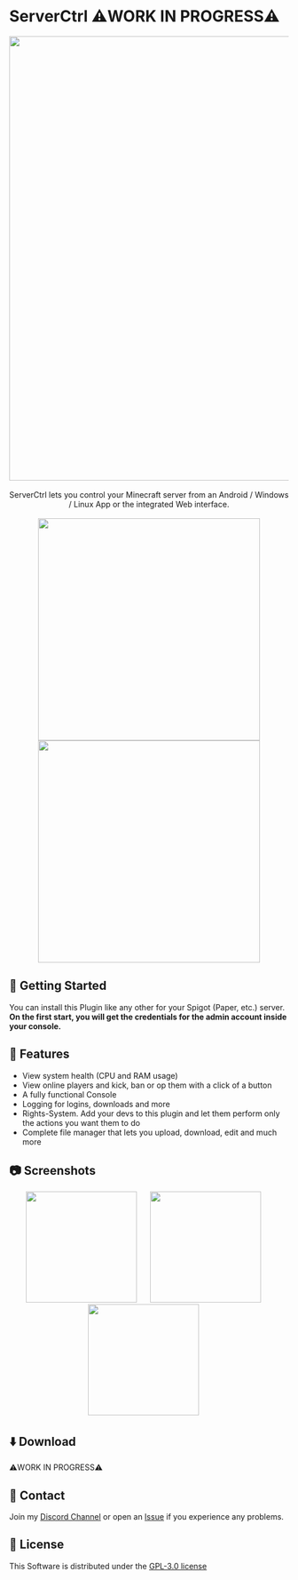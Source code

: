 # ServerCtrl ⚠️WORK IN PROGRESS⚠️

<p align="center">
  <picture><img src="https://raw.githubusercontent.com/blitzdose/ServerCtrl/master/images/name.png", width=800></picture>
  <br>
  <br>
  ServerCtrl lets you control your Minecraft server from an Android / Windows / Linux App or the integrated Web interface.
  <br>
  <br>
  <a href="https://discord.gg/SewjCwVpaa" target="_blank"><img src="https://raw.githubusercontent.com/blitzdose/ServerCtrl/master/images/discord.png", width=400></a>
  <br>
  <a href="https://www.spigotmc.org/resources/minecraft-server-remote.72231/" target="_blank"><img src="https://raw.githubusercontent.com/blitzdose/ServerCtrl/master/images/spigot.png", width=400></a>
</p>

## 🛫 Getting Started
You can install this Plugin like any other for your Spigot (Paper, etc.) server. **On the first start, you will get the credentials for the admin account inside your console.**

## 🚀 Features
- View system health (CPU and RAM usage)
- View online players and kick, ban or op them with a click of a button
- A fully functional Console
- Logging for logins, downloads and more
- Rights-System. Add your devs to this plugin and let them perform only the actions you want them to do
- Complete file manager that lets you upload, download, edit and much more

## 📷 Screenshots
<p align="center">
  <picture><img src="https://raw.githubusercontent.com/blitzdose/ServerCtrl/master/Images/Screenshots/Android-3.png", width=200></picture>&nbsp;&nbsp;&nbsp;&nbsp;&nbsp;
  <picture><img src="https://raw.githubusercontent.com/blitzdose/ServerCtrl/master/Images/Screenshots/Android-2.png", width=200></picture>&nbsp;&nbsp;&nbsp;&nbsp;&nbsp;
  <picture><img src="https://raw.githubusercontent.com/blitzdose/ServerCtrl/master/Images/Screenshots/Android-1.png", width=200></picture>&nbsp;&nbsp;&nbsp;&nbsp;&nbsp;
</p>

## ⬇️ Download
⚠️WORK IN PROGRESS⚠️

## 💬 Contact
Join my [Discord Channel](https://discord.gg/SewjCwVpaa) or open an [Issue](https://github.com/blitzdose/ServerCtrl/issues) if you experience any problems.

## 📃 License
This Software is distributed under the [GPL-3.0 license](https://github.com/blitzdose/ServerCtrl/blob/master/LICENSE)
